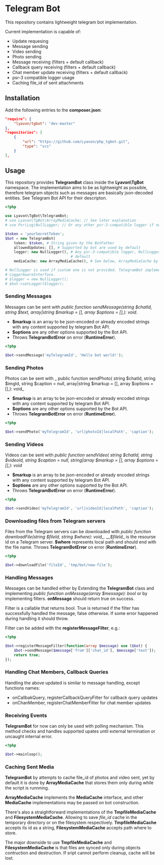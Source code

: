 # Telegram Bot

This repository contains lightweight telegram bot implementation.

Current implementation is capable of:
- Update requesing
- Message sending
- Video sending
- Photo sending
- Message receiving (filters + default callback)
- Callback query receiving (filters + default callback)
- Chat member update receiving (filters + default callback)
- psr-3 compatible logger usage
- Caching file_id of sent attachments

## Installation

Add the following entries to the __composer.json__:
```json
"require": {
    "lyavon/tgbot": "dev-master"
},
"repositories": [
    {
        "url": "https://github.com/Lyavon/php_tgbot.git",
        "type": "vcs"
    }
],
```

## Usage

This repository provides __TelegramBot__ class inside the __Lyavon\TgBot__
namespace. The implementation aims to be as lightweight as possible, therefore
telegram objects such as messages are basically json-decoded entities. See
Telegram Bot API for their descripton.


```php
<?php

use Lyavon\TgBot\TelegramBot;
# use Lyavon\TgBot\ArrayMediaCache; // See later explanation
# use Psr\Log\NullLogger; // Or any other psr-3-compatible logger if needed

$token = 'yourSecretToken';
$bot = new TelegramBot(
    token: $token, # String given by the BotFather
    allowedUpdates: [], # Supported by bot are used by default
    logger: new NullLogger(), # Any psr-3-compatible logger, NullLogger by
                              # default
    mediaCache: new ArrayMediaCache(), # See below, ArrayMediaCache by default

# NullLogger is used if custom one is not provided. TelegramBot implements
# LoggerAwareInterface.
# $logger = new NullLogger();
# $bot->setLogger($logger);

```

### Sending Messages

Messages can be sent with _public function sendMessage(string $chatId, string
$text, array|string $markup = [], array $options = [],): void_.
- __$markup__ is an array to be json-encoded or already encoded strings with
  any content supported by telegram Bot API.
- __$options__ are any other options supported by the Bot API.
- Throws __TelegramBotError__ on error (__RuntimeError__).

```php
<?php

$bot->sendMessage('myTelegramId', 'Hello bot world!');

```

### Sending Photos

Photos can be sent with _ public function sendPhoto( string $chatId, string
$imgId, string $caption = null, array|string $markup = [], array $options =
[],): void_
- __$markup__ is an array to be json-encoded or already encoded strings with
  any content supported by telegram Bot API.
- __$options__ are any other options supported by the Bot API.
- Throws __TelegramBotError__ on error (__RuntimeError__).

```php
<?php

$bot->sendPhoto('myTelegramId', 'url|photoId|localPath', 'caption');

```

### Sending Videos

Videos can be sent with _public function sendVideo( string $chatId, string
$videoId, string $caption = null, string|array $markup = [], array $options =
[],): void_
- __$markup__ is an array to be json-encoded or already encoded strings with
  any content supported by telegram Bot API.
- __$options__ are any other options supported by the Bot API.
- Throws __TelegramBotError__ on error (__RuntimeError__).

```php
<?php

$bot->sendVideo('myTelegramId', 'url|videoId|localPath', 'caption');

```

### Downloading files from Telegram servers

Files from the Telegram servers can be downloaded with _public function
downloadFile(string $fileId, string $where): void_. __$fileId__ is the resourse
id on a Telegram server. __$where__ represents local path and should end with
the file name. Throws __TelegramBotError__ on error (__RuntimeError__).

```php
<?php

$bot->downloadFile('fileId', 'tmp/bot/new-file');

```

### Handling Messages

Messages can be handled either by Extending the __TelegramBot__ class and
implementing _public function onMessage(array $message): bool_ or by
implementing filters. __onMessage__ should return true on success.

Filter is a callable that returns bool. True is returned if the filter has
successfully handled the message, false otherwise. If some error happened
during handling it should throw.

Filter can be added with the __registerMessageFilter__, e.g.:

```php
<?php

$bot->registerMessageFilter(function(array $message) use ($bot) {
    $bot->sendMessage($message['from']['chat_id'], $message['text']);
    return true;
});

```

### Handling Chat Members, Callback Queries

Handling the above updated is similar to message handling, except functions names:
- onCallbakQuery, registerCallbackQueryFilter for callback query updates
- onChanMember, registerChatMemberFilter for chat member updates

### Receiving Events

__TelegramBot__ for now can only be used with polling mechanism. This method
checks and handles supported upates until external termination or uncaught
internal error.

```php
<?php

$bot->mainloop();

```

### Caching Sent Media
__TelegramBot__ by attempts to cache file_id of photos and video sent, yet by
default it is done by __ArrayMediaCache__ that stores them only during while
the script is runnning.

__ArrayMediaCache__ implements the __MediaCache__ interface, and other
__MediaCache__ implementations may be passed on bot construction.

There's also a straightforward implementations of the __TmpfileMediaCache__ and
__FilesystemMediaCache__. Allowing to save _file_id_ cache in the temporary
directory or on the filesystem respectively. __TmpfileMediaCache__ accepts its
id as a string, __FilesystemMediaCache__ accepts path where to store.

The major downside to use __TmpfileMediaCache__ and __FilesystemMediaCache__ is
that files are synced only during objects contruction and destruction. If sript
cannot perform cleanup, cache will be lost.


